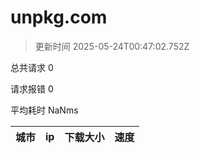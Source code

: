 
  # unpkg.com

  > 更新时间 2025-05-24T00:47:02.752Z
  
  总共请求 0

  请求报错 0

  平均耗时 NaNms

|城市|ip|下载大小|速度|
|-----|----------|---|---|

  